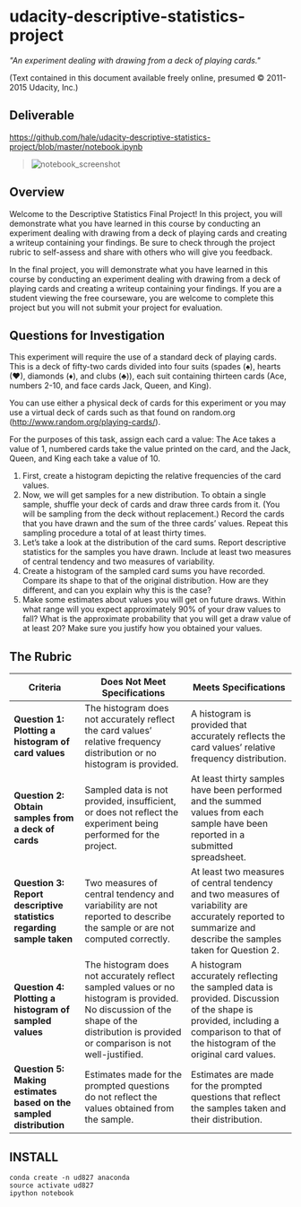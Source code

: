 # udacity-descriptive-statistics-project

*"An experiment dealing with drawing from a deck of playing cards."*

(Text contained in this document available freely online, presumed © 2011-2015 Udacity, Inc.)

## Deliverable

https://github.com/hale/udacity-descriptive-statistics-project/blob/master/notebook.ipynb

> ![notebook_screenshot](https://github.com/hale/udacity-descriptive-statistics-project/blob/master/notebook_screenshot.png)

## Overview

Welcome to the Descriptive Statistics Final Project! In this project, you will demonstrate what you
have learned in this course by conducting an experiment dealing with drawing from a deck of playing
cards and creating a writeup containing your findings.  Be sure to check through the project rubric
to self-assess and share with others who will give you feedback.

In the final project, you will demonstrate what you have learned in this course by conducting an
experiment dealing with drawing from a deck of playing cards and creating a writeup containing your
findings. If you are a student viewing the free courseware, you are welcome to complete this project
but you will not submit your project for evaluation.

## Questions for Investigation

This experiment will require the use of a standard deck of playing cards. This is a deck of
fifty-two cards divided into four suits (spades (♠), hearts (♥), diamonds (♦), and clubs (♣)), each
suit containing thirteen cards (Ace, numbers 2-10, and face cards Jack, Queen, and King).

You can use either a physical deck of cards for this experiment or you may use a virtual deck of
cards such as that found on random.org (http://www.random.org/playing-cards/).

For the purposes of this task, assign each card a value: The Ace takes a value of 1, numbered cards
take the value printed on the card, and the Jack, Queen, and King each take a value of 10.

1. First, create a histogram depicting the relative frequencies of the card values.
2. Now, we will get samples for a new distribution. To obtain a single sample, shuffle your deck of
   cards and draw three cards from it. (You will be sampling from the deck without replacement.)
   Record the cards that you have drawn and the sum of the three cards’ values. Repeat this sampling
   procedure a total of at least thirty times.
3. Let’s take a look at the distribution of the card sums. Report descriptive statistics for the
   samples you have drawn. Include at least two measures of central tendency and two measures of
   variability.
4. Create a histogram of the sampled card sums you have recorded. Compare its shape to that of the
   original distribution. How are they different, and can you explain why this is the case?
5. Make some estimates about values you will get on future draws. Within what range will you expect
   approximately 90% of your draw values to fall? What is the approximate probability that you will
   get a draw value of at least 20? Make sure you justify how you obtained your values.

## The Rubric

| Criteria                                                             | Does Not Meet Specifications                                                                                                                                                           | Meets Specifications                                                                                                                                                               |
| -----------------------------------------------------------------    | -------------------------------------------------------------------------------------------------------------------------------------------------------------------------------------- | ---------------------------------------------------------------------------------------------------------------------------------------------------------------------------------- |
| **Question 1: Plotting a histogram of card values**                  | The histogram does not accurately reflect the card values’ relative frequency distribution or no histogram is provided.                                                                | A histogram is provided that accurately reflects the card values’ relative frequency distribution.                                                                                 |
| **Question 2: Obtain samples from a deck of cards**                  | Sampled data is not provided, insufficient, or does not reflect the experiment being performed for the project.                                                                        | At least thirty samples have been performed and the summed values from each sample have been reported in a submitted spreadsheet.                                                  |
| **Question 3: Report descriptive statistics regarding sample taken** | Two measures of central tendency and variability are not reported to describe the sample or are not computed correctly.                                                                | At least two measures of central tendency and two measures of variability are accurately reported to summarize and describe the samples taken for Question 2.                      |
| **Question 4: Plotting a histogram of sampled values**               | The histogram does not accurately reflect sampled values or no histogram is provided. No discussion of the shape of the distribution is provided or comparison is not well-justified.  | A histogram accurately reflecting the sampled data is provided. Discussion of the shape is provided, including a comparison to that of the histogram of the original card values.  |
| **Question 5: Making estimates based on the sampled distribution**   | Estimates made for the prompted questions do not reflect the values obtained from the sample.                                                                                          | Estimates are made for the prompted questions that reflect the samples taken and their distribution.                                                                               |

## INSTALL

```
conda create -n ud827 anaconda
source activate ud827
ipython notebook
```

